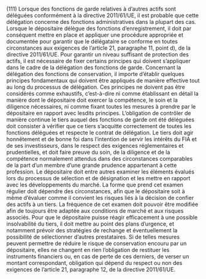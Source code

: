 (111) Lorsque des fonctions de garde relatives à d’autres actifs sont déléguées conformément à la directive 2011/61/UE, il est probable que cette délégation concerne des fonctions administratives dans la plupart des cas. Lorsque le dépositaire délègue des fonctions d’enregistrement, il doit par conséquent mettre en place et appliquer une procédure appropriée et documentée pour garantir que le délégataire se conforme en toutes circonstances aux exigences de l’article 21, paragraphe 11, point d), de la directive 2011/61/UE. Pour garantir un niveau suffisant de protection des actifs, il est nécessaire de fixer certains principes qui doivent s’appliquer dans le cadre de la délégation des fonctions de garde. Concernant la délégation des fonctions de conservation, il importe d’établir quelques principes fondamentaux qui doivent être appliqués de manière effective tout au long du processus de délégation. Ces principes ne doivent pas être considérés comme exhaustifs, c’est-à-dire ni comme établissant en détail la manière dont le dépositaire doit exercer la compétence, le soin et la diligence nécessaires, ni comme fixant toutes les mesures à prendre par le dépositaire en rapport avec lesdits principes. L’obligation de contrôler de manière continue le tiers auquel des fonctions de garde ont été déléguées doit consister à vérifier que ce tiers s’acquitte correctement de toutes les fonctions déléguées et respecte le contrat de délégation. Le tiers doit agir honnêtement et de bonne foi dans l’intention de servir les intérêts du FIA et de ses investisseurs, dans le respect des exigences réglementaires et prudentielles, et doit faire preuve du soin, de la diligence et de la compétence normalement attendus dans des circonstances comparables de la part d’un membre d’une grande prudence appartenant à cette profession. Le dépositaire doit entre autres examiner les éléments évalués lors du processus de sélection et de désignation et les mettre en rapport avec les développements du marché. La forme que prend cet examen régulier doit dépendre des circonstances, afin que le dépositaire soit à même d’évaluer comme il convient les risques liés à la décision de confier des actifs à un tiers. La fréquence de cet examen doit pouvoir être modifiée afin de toujours être adaptée aux conditions de marché et aux risques associés. Pour que le dépositaire puisse réagir efficacement à une possible insolvabilité du tiers, il doit mettre au point des plans d’urgence, et notamment prévoir des stratégies de rechange et éventuellement la possibilité de sélectionner d’autres prestataires. Si de telles mesures peuvent permettre de réduire le risque de conservation encouru par un dépositaire, elles ne changent en rien l’obligation de restituer les instruments financiers ou, en cas de perte de ces derniers, de verser un montant correspondant, obligation qui dépend du respect ou non des exigences de l’article 21, paragraphe 12, de la directive 2011/61/UE.